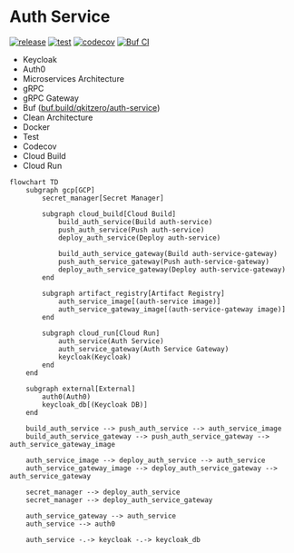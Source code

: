 # Auth Service

[![release](https://img.shields.io/github/v/release/qkitzero/auth-service?logo=github)](https://github.com/qkitzero/auth-service/releases)
[![test](https://github.com/qkitzero/auth-service/actions/workflows/test.yml/badge.svg)](https://github.com/qkitzero/auth-service/actions/workflows/test.yml)
[![codecov](https://codecov.io/gh/qkitzero/auth-service/graph/badge.svg)](https://codecov.io/gh/qkitzero/auth-service)
[![Buf CI](https://github.com/qkitzero/auth-service/actions/workflows/buf-ci.yaml/badge.svg)](https://github.com/qkitzero/auth-service/actions/workflows/buf-ci.yaml)

- Keycloak
- Auth0
- Microservices Architecture
- gRPC
- gRPC Gateway
- Buf ([buf.build/qkitzero/auth-service](https://buf.build/qkitzero/auth-service))
- Clean Architecture
- Docker
- Test
- Codecov
- Cloud Build
- Cloud Run

```mermaid
flowchart TD
    subgraph gcp[GCP]
        secret_manager[Secret Manager]

        subgraph cloud_build[Cloud Build]
            build_auth_service(Build auth-service)
            push_auth_service(Push auth-service)
            deploy_auth_service(Deploy auth-service)

            build_auth_service_gateway(Build auth-service-gateway)
            push_auth_service_gateway(Push auth-service-gateway)
            deploy_auth_service_gateway(Deploy auth-service-gateway)
        end

        subgraph artifact_registry[Artifact Registry]
            auth_service_image[(auth-service image)]
            auth_service_gateway_image[(auth-service-gateway image)]
        end

        subgraph cloud_run[Cloud Run]
            auth_service(Auth Service)
            auth_service_gateway(Auth Service Gateway)
            keycloak(Keycloak)
        end
    end

    subgraph external[External]
        auth0(Auth0)
        keycloak_db[(Keycloak DB)]
    end

    build_auth_service --> push_auth_service --> auth_service_image
    build_auth_service_gateway --> push_auth_service_gateway --> auth_service_gateway_image

    auth_service_image --> deploy_auth_service --> auth_service
    auth_service_gateway_image --> deploy_auth_service_gateway --> auth_service_gateway

    secret_manager --> deploy_auth_service
    secret_manager --> deploy_auth_service_gateway

    auth_service_gateway --> auth_service
    auth_service --> auth0

    auth_service -.-> keycloak -.-> keycloak_db
```
